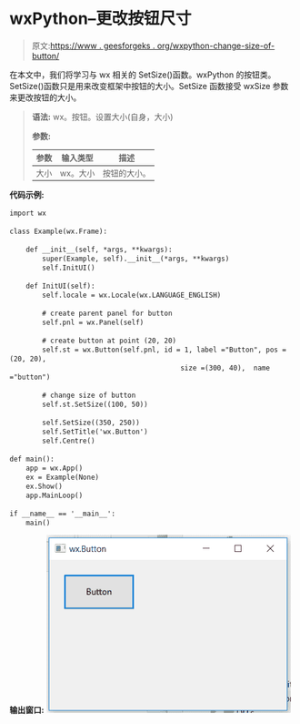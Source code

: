 # wxPython–更改按钮尺寸

> 原文:[https://www . geesforgeks . org/wxpython-change-size-of-button/](https://www.geeksforgeeks.org/wxpython-change-size-of-button/)

在本文中，我们将学习与 wx 相关的 SetSize()函数。wxPython 的按钮类。SetSize()函数只是用来改变框架中按钮的大小。SetSize 函数接受 wxSize 参数来更改按钮的大小。

> **语法:** wx。按钮。设置大小(自身，大小)
> 
> **参数:**
> 
> | 参数 | 输入类型 | 描述 |
> | --- | --- | --- |
> | 大小 | wx。大小 | 按钮的大小。 |

**代码示例:**

```
import wx

class Example(wx.Frame):

    def __init__(self, *args, **kwargs):
        super(Example, self).__init__(*args, **kwargs)
        self.InitUI()

    def InitUI(self):
        self.locale = wx.Locale(wx.LANGUAGE_ENGLISH)

        # create parent panel for button
        self.pnl = wx.Panel(self)

        # create button at point (20, 20)
        self.st = wx.Button(self.pnl, id = 1, label ="Button", pos =(20, 20),
                                          size =(300, 40),  name ="button")

        # change size of button
        self.st.SetSize((100, 50))

        self.SetSize((350, 250))
        self.SetTitle('wx.Button')
        self.Centre()

def main():
    app = wx.App()
    ex = Example(None)
    ex.Show()
    app.MainLoop()

if __name__ == '__main__':
    main()
```

**输出窗口:**
![](img/f5cbdb26be3810cec8cbe5f092bda5c8.png)